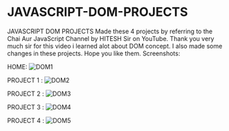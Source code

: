 # JAVASCRIPT-DOM-PROJECTS

JAVASCRIPT DOM PROJECTS 
Made these 4 projects by referring to the Chai Aur JavaScript Channel by HITESH Sir on YouTube.
Thank you very much sir for this video i learned alot about DOM concept.
I also made some changes in these projects.
Hope you like them.
Screenshots:

HOME:
![DOM1](https://github.com/anuragk27/JAVASCRIPT-DOM-PROJECTS/assets/95006508/98565ae3-27c4-4399-baf7-d3040fce8671)

PROJECT 1 :
![DOM2](https://github.com/anuragk27/JAVASCRIPT-DOM-PROJECTS/assets/95006508/117a89d5-820b-49d4-9735-3c1cb240a0c6)

PROJECT 2 :
![DOM3](https://github.com/anuragk27/JAVASCRIPT-DOM-PROJECTS/assets/95006508/9064d5d8-1a9b-41f5-9462-1846ecd19e7e)

PROJECT 3 :
![DOM4](https://github.com/anuragk27/JAVASCRIPT-DOM-PROJECTS/assets/95006508/379f851b-8e8c-48b8-ae42-405ecdd35fad)

PROJECT 4 :
![DOM5](https://github.com/anuragk27/JAVASCRIPT-DOM-PROJECTS/assets/95006508/d34a69d5-e84a-405a-a01e-4c0e82e80385)

